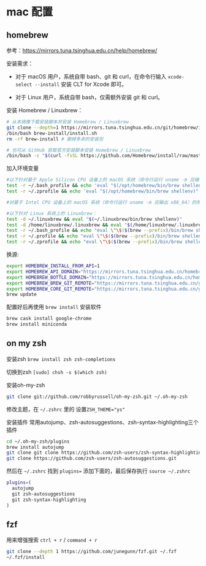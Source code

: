 # mac 配置

## homebrew

参考：https://mirrors.tuna.tsinghua.edu.cn/help/homebrew/

安装需求：

- 对于 macOS 用户，系统自带 bash、git 和 curl，在命令行输入 `xcode-select --install` 安装 CLT for Xcode 即可。

- 对于 Linux 用户，系统自带 bash，仅需额外安装 git 和 curl。

安装 Homebrew / Linuxbrew：

```bash
# 从本镜像下载安装脚本并安装 Homebrew / Linuxbrew
git clone --depth=1 https://mirrors.tuna.tsinghua.edu.cn/git/homebrew/install.git brew-install
/bin/bash brew-install/install.sh
rm -rf brew-install # 删掉多余的安装包

# 也可从 GitHub 获取官方安装脚本安装 Homebrew / Linuxbrew
/bin/bash -c "$(curl -fsSL https://github.com/Homebrew/install/raw/master/install.sh)"
```

加入环境变量

```bash
#以下针对基于 Apple Silicon CPU 设备上的 macOS 系统（命令行运行 uname -m 应输出 arm64）上的 Homebrew：
test -r ~/.bash_profile && echo 'eval "$(/opt/homebrew/bin/brew shellenv)"' >> ~/.bash_profile
test -r ~/.zprofile && echo 'eval "$(/opt/homebrew/bin/brew shellenv)"' >> ~/.zprofile

#对基于 Intel CPU 设备上的 macOS 系统（命令行运行 uname -m 应输出 x86_64）的用户可跳过本步。

#以下针对 Linux 系统上的 Linuxbrew：
test -d ~/.linuxbrew && eval "$(~/.linuxbrew/bin/brew shellenv)"
test -d /home/linuxbrew/.linuxbrew && eval "$(/home/linuxbrew/.linuxbrew/bin/brew shellenv)"
test -r ~/.bash_profile && echo "eval \"\$($(brew --prefix)/bin/brew shellenv)\"" >> ~/.bash_profile
test -r ~/.profile && echo "eval \"\$($(brew --prefix)/bin/brew shellenv)\"" >> ~/.profile
test -r ~/.zprofile && echo "eval \"\$($(brew --prefix)/bin/brew shellenv)\"" >> ~/.zprofile
```

换源:

```bash
export HOMEBREW_INSTALL_FROM_API=1
export HOMEBREW_API_DOMAIN="https://mirrors.tuna.tsinghua.edu.cn/homebrew-bottles/api"
export HOMEBREW_BOTTLE_DOMAIN="https://mirrors.tuna.tsinghua.edu.cn/homebrew-bottles"
export HOMEBREW_BREW_GIT_REMOTE="https://mirrors.tuna.tsinghua.edu.cn/git/homebrew/brew.git"
export HOMEBREW_CORE_GIT_REMOTE="https://mirrors.tuna.tsinghua.edu.cn/git/homebrew/homebrew-core.git"
brew update
```

配置好后再使用 `brew install` 安装软件

```bash
brew cask install google-chrome
brew install miniconda
```

## on my zsh

安装zsh `brew install zsh zsh-completions`

切换到zsh `[sudo] chsh -s $(which zsh)`

安装oh-my-zsh

```bash
git clone git://github.com/robbyrussell/oh-my-zsh.git ~/.oh-my-zsh
```

修改主题，在 `~/.zshrc` 里的 设置`ZSH_THEME="ys"`

安装插件
常用autojump、zsh-autosuggestions、zsh-syntax-highlighting三个插件
```bash
cd ~/.oh-my-zsh/plugins
brew install autojump
git clone git clone https://github.com/zsh-users/zsh-syntax-highlighting.git
git clone https://github.com/zsh-users/zsh-autosuggestions.git
```
然后在 `~/.zshrc` 找到 `plugins=` 添加下面的，最后保存执行 `source ~/.zshrc`

```bash
plugins=(
  autojump
  git zsh-autosuggestions
  git zsh-syntax-highlighting
)
```

## fzf

用来增强搜索 `ctrl + r` /  `command + r`

```bash
git clone --depth 1 https://github.com/junegunn/fzf.git ~/.fzf
~/.fzf/install
```
